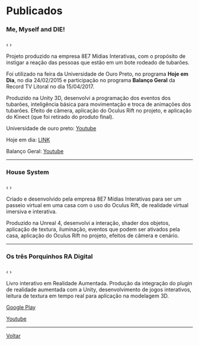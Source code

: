 # [](#header-1)Publicados

### [](#header-3)Me, Myself and DIE! 
<html>
    <head>
        <link rel="stylesheet" href="css/blueimp-gallery.min.css">
    </head>
    <body>
        <script src="js/blueimp-gallery.min.js"></script>
        <div id="links-tub">
        <a href="fotos/tubarao/foto01.png"></a> <a href="fotos/tubarao/foto02.png"></a> <a href="fotos/tubarao/foto03.png"></a>
        </div>   
        <div id="blueimp-image-carousel-tub" class="blueimp-gallery blueimp-gallery-carousel blueimp-gallery-display">
            <div class="slides"></div>
            <h3 class="title"></h3>
            <a class="prev">‹</a>
            <a class="next">›</a>
            <a class="play-pause"></a>
            <ol class="indicator"></ol>
        </div>        
        <script>
            blueimp.Gallery(
                document.getElementById('links-tub').getElementsByTagName('a'),
                {
                    container: '#blueimp-image-carousel-tub',
                    carousel: true
                }
            );
        </script>
    </body>   
</html>
Projeto produzido na empresa 8E7 Mídias Interativas, com o propósito de instigar a reação das pessoas que estão em um bote rodeado de tubarões.

Foi utilizado na feira da Universidade de Ouro Preto, no programa __Hoje em Dia__, no dia 24/02/2015 e participação no programa __Balanço Geral__ da Record TV Litoral no dia 15/04/2017.

Produzido na Unity 3D, desenvolvi a programação dos eventos dos tubarões, inteligência básica para movimentação e troca de animações dos tubarões. Efeito de câmera, aplicação do Oculus Rift no projeto, e aplicação do Kinect (que foi retirado do produto final). 

Universidade de ouro preto: [Youtube](https://www.youtube.com/watch?v=vobQ6OZ0gzc)

Hoje em dia: [LINK](http://entretenimento.r7.com/hoje-em-dia/videos/ator-fabio-villa-verde-encara-uma-emocionante-aventura-com-o-oculos-3d-16102015)

Balanço Geral: [Youtube](https://www.youtube.com/watch?v=70RNkp56d38)

* * *

### [](#header-3)House System
<html>
    <head>
        <link rel="stylesheet" href="css/blueimp-gallery.min.css">
    </head>
    <body>
        <script src="js/blueimp-gallery.min.js"></script>
        <div id="links-house">
        <a href="fotos/housesystem/foto01.png"></a> <a href="fotos/housesystem/foto02.png"></a> <a href="fotos/housesystem/foto03.png"></a> <a href="fotos/housesystem/foto04.png"></a> <a href="fotos/housesystem/foto05.png"></a> <a href="fotos/housesystem/foto06.png"></a> <a href="fotos/housesystem/foto07.png"></a> <a href="fotos/housesystem/foto08.png"></a> <a href="fotos/housesystem/foto09.png"></a>
        </div>   
        <div id="blueimp-image-carousel-house" class="blueimp-gallery blueimp-gallery-carousel blueimp-gallery-display">
            <div class="slides"></div>
            <h3 class="title"></h3>
            <a class="prev">‹</a>
            <a class="next">›</a>
            <a class="play-pause"></a>
            <ol class="indicator"></ol>
        </div>        
        <script>
            blueimp.Gallery(
                document.getElementById('links-house').getElementsByTagName('a'),
                {
                    container: '#blueimp-image-carousel-house',
                    carousel: true
                }
            );
        </script>
    </body>   
</html>
Criado e desenvolvido pela empresa 8E7 Mídias Interativas para ser um passeio virtual em uma casa com o uso do Oculus Rift, de realidade virtual imersiva e interativa.

Produzido na Unreal 4, desenvolvi a interação, shader dos objetos, aplicação de textura, iluminação, eventos que podem ser ativados pela casa, aplicação do Oculus Rift no projeto, efeitos de câmera e cenário.

* * *

### [](#header-3)Os três Porquinhos RA Digital
<html>
    <head>
        <link rel="stylesheet" href="css/blueimp-gallery.min.css">
    </head>
    <body>
        <script src="js/blueimp-gallery.min.js"></script>
        <div id="links-porquinhos">
        <a href="fotos/tresporquinhos/foto01.png"></a> <a href="fotos/tresporquinhos/foto2.png"></a> <a href="fotos/tresporquinhos/foto03.png"></a> <a href="fotos/tresporquinhos/foto04.png"></a>
        </div>   
        <div id="blueimp-image-carousel-porquinhos" class="blueimp-gallery blueimp-gallery-carousel blueimp-gallery-display">
            <div class="slides"></div>
            <h3 class="title"></h3>
            <a class="prev">‹</a>
            <a class="next">›</a>
            <a class="play-pause"></a>
            <ol class="indicator"></ol>
        </div>        
        <script>
            blueimp.Gallery(
                document.getElementById('links-porquinhos').getElementsByTagName('a'),
                {
                    container: '#blueimp-image-carousel-porquinhos',
                    carousel: true
                }
            );
        </script>
    </body>   
</html>
Livro interativo em Realidade Aumentada. Produção da integração do plugin de realidade aumentada com a Unity, desenvolvimento de jogos interativos, leitura de textura em tempo real para aplicação na modelagem 3D.

[Google Play](https://play.google.com/store/apps/details?id=br.com.di.os3porquinhos&hl=en)

[Youtube](https://www.youtube.com/watch?v=qImPGhAQyEI)

* * *

[Voltar](./)
